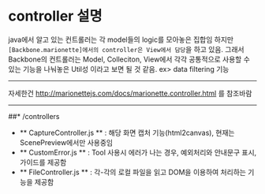 controller 설명
============
java에서 알고 있는 컨트롤러는 각 model들의 logic를 모아놓은 집합임
하지만 `[Backbone.marionette]에서의 controller은 View에서 담당`을 하고 있음.
그래서 Backbone의 컨트롤러는 Model, Colleciton, View에서
각각 공통적으로 사용할 수 있는 기능을 나눠놓은 Util성 이라고 보면 될 것 같음.
ex> data filtering 기능
___
자세한건 
http://marionettejs.com/docs/marionette.controller.html
를 참조바람
___

##* /controllers
- ** CaptureController.js ** : 해당 화면 캡처 기능(html2canvas), 현재는 ScenePreview에서만 사용중임
- ** CustomError.js ** : Tool 사용시 에러가 나는 경우, 예외처리와 안내문구 표시, 가이드를 제공함
- ** FileController.js ** : 각-각의 로컬 파일을 읽고 DOM을 이용하여 처리하는 기능을 제공함